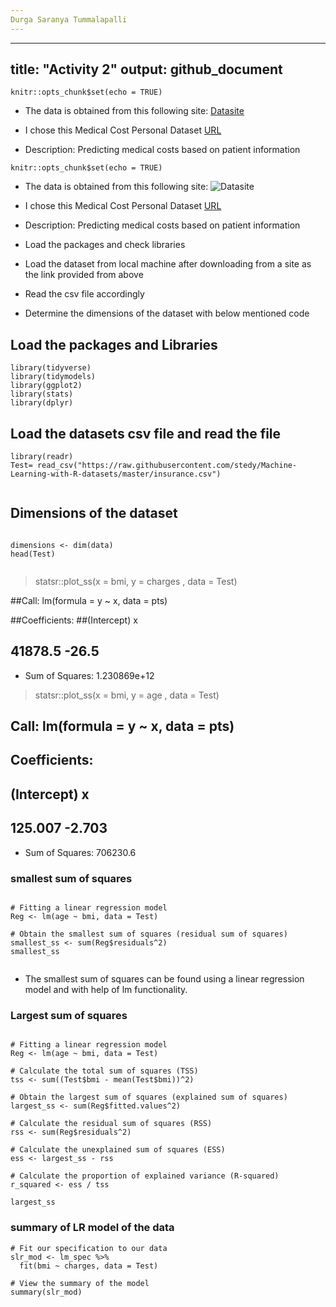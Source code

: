 ```yaml
---
Durga Saranya Tummalapalli
---
```


---
title: "Activity 2"
output: github_document
---

```{r global-options, include=FALSE}
knitr::opts_chunk$set(echo = TRUE)
```

- The data is obtained from this following site:
[Datasite](https://vitalflux.com/linear-regression-datasets-csv-excel/)
- I chose this Medical Cost Personal Dataset
[URL](https://raw.githubusercontent.com/stedy/Machine-Learning-with-R-datasets/master/insurance.csv)

- Description: Predicting medical costs based on patient information

```{r global-options, include=FALSE}
knitr::opts_chunk$set(echo = TRUE)
```

- The data is obtained from this following site:
![Datasite](https://vitalflux.com/linear-regression-datasets-csv-excel/)
- I chose this Medical Cost Personal Dataset
[URL](https://raw.githubusercontent.com/stedy/Machine-Learning-with-R-datasets/master/insurance.csv)

- Description: Predicting medical costs based on patient information
- Load the packages and check libraries
- Load the dataset from local machine after downloading from a site as the link provided from above
- Read the csv file accordingly
- Determine the dimensions of the dataset with below mentioned code

## Load the packages and Libraries

```{r}
library(tidyverse)
library(tidymodels)
library(ggplot2)
library(stats)
library(dplyr)

```

## Load the datasets csv file and read the file

```{r}
library(readr)
Test= read_csv("https://raw.githubusercontent.com/stedy/Machine-Learning-with-R-datasets/master/insurance.csv")


```

## Dimensions of the dataset

```{r}

dimensions <- dim(data)
head(Test)


```
> statsr::plot_ss(x = bmi, y = charges , data = Test)
                                
##Call: lm(formula = y ~ x, data = pts)

##Coefficients:
##(Intercept)            x  
##    41878.5        -26.5  

- Sum of Squares:  1.230869e+12

> statsr::plot_ss(x = bmi, y = age , data = Test)
                                
## Call: lm(formula = y ~ x, data = pts)

## Coefficients:
## (Intercept)            x  
##    125.007       -2.703  

- Sum of Squares:  706230.6

### smallest sum of squares

```{r}

# Fitting a linear regression model
Reg <- lm(age ~ bmi, data = Test)

# Obtain the smallest sum of squares (residual sum of squares)
smallest_ss <- sum(Reg$residuals^2)
smallest_ss


```
- The smallest sum of squares can be found using a linear regression model and with help of lm functionality.

### Largest sum of squares

```{r}

# Fitting a linear regression model
Reg <- lm(age ~ bmi, data = Test)

# Calculate the total sum of squares (TSS)
tss <- sum((Test$bmi - mean(Test$bmi))^2)

# Obtain the largest sum of squares (explained sum of squares)
largest_ss <- sum(Reg$fitted.values^2)

# Calculate the residual sum of squares (RSS)
rss <- sum(Reg$residuals^2)

# Calculate the unexplained sum of squares (ESS)
ess <- largest_ss - rss

# Calculate the proportion of explained variance (R-squared)
r_squared <- ess / tss

largest_ss

```

### summary of LR model of the data

```{r}
# Fit our specification to our data
slr_mod <- lm_spec %>% 
  fit(bmi ~ charges, data = Test)

# View the summary of the model
summary(slr_mod)

```
